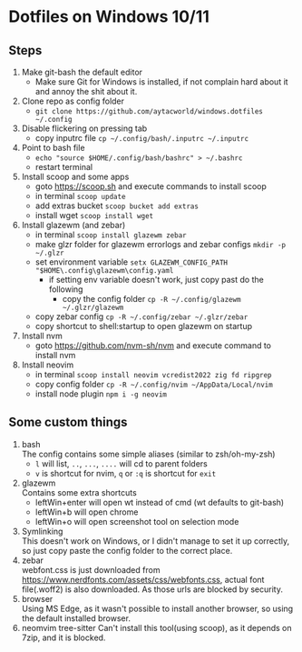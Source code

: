 # Dotfiles on Windows 10/11

## Steps

1. Make git-bash the default editor
    - Make sure Git for Windows is installed, if not complain hard about it and
    annoy the shit about it.
2. Clone repo as config folder 
    - `git clone https://github.com/aytacworld/windows.dotfiles ~/.config`
3.  Disable flickering on pressing tab
    - copy inputrc file `cp ~/.config/bash/.inputrc ~/.inputrc`
4. Point to bash file
    - `echo "source $HOME/.config/bash/bashrc" > ~/.bashrc`
    - restart terminal
5. Install scoop and some apps
    - goto https://scoop.sh and execute commands to install scoop
    - in terminal `scoop update`
    - add extras bucket `scoop bucket add extras`
    - install wget `scoop install wget`
6. Install glazewm (and zebar)
    - in terminal `scoop install glazewm zebar`
    - make glzr folder for glazewm errorlogs and zebar configs `mkdir -p ~/.glzr`
    - set environment variable `setx GLAZEWM_CONFIG_PATH "$HOME\.config\glazewm\config.yaml`
        - if setting env variable doesn't work, just copy past do the following
            - copy the config folder `cp -R ~/.config/glazewm ~/.glzr/glazewm`
    - copy zebar config `cp -R ~/.config/zebar ~/.glzr/zebar`
    - copy shortcut to shell:startup to open glazewm on startup
7. Install nvm
    - goto https://github.com/nvm-sh/nvm and execute command to install nvm
8. Install neovim
    - in terminal `scoop install neovim vcredist2022 zig fd ripgrep`
    - copy config folder `cp -R ~/.config/nvim ~/AppData/Local/nvim`
    - install node plugin `npm i -g neovim`

## Some custom things

1. bash<br />
    The config contains some simple aliases (similar to zsh/oh-my-zsh)
    - `l` will list, `..`, `...`, `....` will cd to parent folders 
    - `v` is shortcut for nvim, `q` or `:q` is shortcut for `exit`
2. glazewm<br />
    Contains some extra shortcuts
    - leftWin+enter will open wt instead of cmd (wt defaults to git-bash)
    - leftWin+b will open chrome
    - leftWin+o will open screenshot tool on selection mode
3. Symlinking<br />
    This doesn't work on Windows, or I didn't manage to set it up correctly,
    so just copy paste the config folder to the correct place.
4. zebar<br />
    webfont.css is just downloaded from https://www.nerdfonts.com/assets/css/webfonts.css,
    actual font file(.woff2) is also downloaded. As those urls are blocked by security.
5. browser<br />
    Using MS Edge, as it wasn't possible to install another browser, so using the
    default installed browser.
6. neomvim tree-sitter
    Can't install this tool(using scoop), as it depends on 7zip, and it is blocked.
